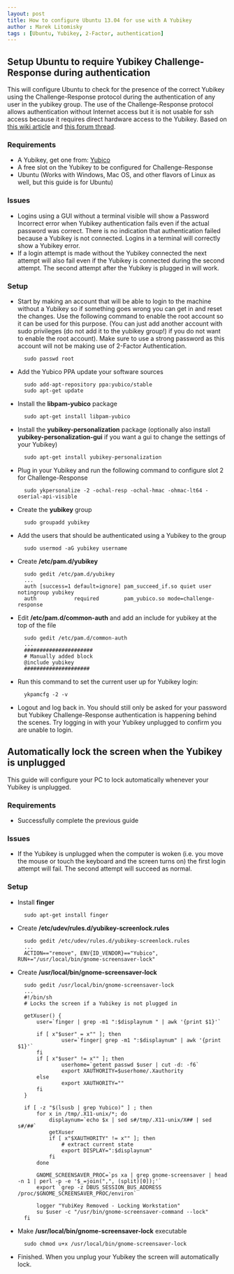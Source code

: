 ```yaml
---
layout: post
title: How to configure Ubuntu 13.04 for use with A Yubikey
author : Marek Litomisky
tags : [Ubuntu, Yubikey, 2-Factor, authentication]
---
```


Setup Ubuntu to require Yubikey Challenge-Response during authentication
------------------------------------------------------------------------

This will configure Ubuntu to check for the presence of the correct Yubikey 
using the Challenge-Response protocol during the authentication of any user in 
the yubikey group. The use of the Challenge-Response protocol allows 
authentication without Internet access but it is not usable for ssh access 
because it requires direct hardware access to the Yubikey. Based on [this wiki 
article][1] and [this forum thread][2].

### Requirements
* A Yubikey, get one from: [Yubico][3]
* A free slot on the Yubikey to be configured for Challenge-Response
* Ubuntu (Works with Windows, Mac OS, and other flavors of Linux as well, but 
  this guide is for Ubuntu)

### Issues
* Logins using a GUI without a terminal visible will show a Password Incorrect 
  error when Yubikey authentication fails even if the actual password was 
  correct. There is no indication that authentication failed because a Yubikey 
  is not connected. Logins in a terminal will correctly show a Yubikey error.
* If a login attempt is made without the Yubikey connected the next attempt will 
  also fail even if the Yubikey is connected during the second attempt. The 
  second attempt after the Yubikey is plugged in will work.

### Setup
* Start by making an account that will be able to login to the machine without a 
  Yubikey so if something goes wrong you can get in and reset the changes. Use 
  the following command to enable the root account so it can be used for this 
  purpose. (You can just add another account with sudo privileges (do not add it 
  to the yubikey group!) if you do not want to enable the root account). Make 
  sure to use a strong password as this account will not be making use of 
  2-Factor Authentication.

		sudo passwd root

* Add the Yubico PPA update your software sources

		sudo add-apt-repository ppa:yubico/stable
		sudo apt-get update

* Install the **libpam-yubico** package

		sudo apt-get install libpam-yubico

* Install the **yubikey-personalization** package (optionally also install 
  **yubikey-personalization-gui** if you want a gui to change the settings of 
  your Yubikey)

		sudo apt-get install yubikey-personalization

* Plug in your Yubikey and run the following command to configure slot 2 for Challenge-Response

		sudo ykpersonalize -2 -ochal-resp -ochal-hmac -ohmac-lt64 -oserial-api-visible

* Create the **yubikey** group

		sudo groupadd yubikey

* Add the users that should be authenticated using a Yubikey to the group

    	sudo usermod -aG yubikey username

* Create **/etc/pam.d/yubikey**

		sudo gedit /etc/pam.d/yubikey
		...
		auth [success=1 default=ignore] pam_succeed_if.so quiet user notingroup yubikey
		auth		    required	    pam_yubico.so mode=challenge-response

* Edit **/etc/pam.d/common-auth** and add an include for yubikey at the top of the file

		sudo gedit /etc/pam.d/common-auth
		...
		######################
		# Manually added block
		@include yubikey
		#####################

* Run this command to set the current user up for Yubikey login:

		ykpamcfg -2 -v

* Logout and log back in. You should still only be asked for your password but 
  Yubikey Challenge-Response authentication is happening behind the scenes. Try 
  logging in with your Yubikey unplugged to confirm you are unable to login.  


Automatically lock the screen when the Yubikey is unplugged
-----------------------------------------------------------

This guide will configure your PC to lock automatically whenever your Yubikey is 
unplugged.

### Requirements
* Successfully complete the previous guide

### Issues
* If the Yubikey is unplugged when the computer is woken (i.e. you move the 
  mouse or touch the keyboard and the screen turns on) the first login attempt 
  will fail. The second attempt will succeed as normal.

### Setup
* Install **finger**
	
		sudo apt-get install finger

* Create **/etc/udev/rules.d/yubikey-screenlock.rules**

		sudo gedit /etc/udev/rules.d/yubikey-screenlock.rules
		...
		ACTION=="remove", ENV{ID_VENDOR}=="Yubico", RUN+="/usr/local/bin/gnome-screensaver-lock"

* Create **/usr/local/bin/gnome-screensaver-lock**

		sudo gedit /usr/local/bin/gnome-screensaver-lock
		...
		#!/bin/sh
		# Locks the screen if a Yubikey is not plugged in

		getXuser() {
			user=`finger | grep -m1 ":$displaynum " | awk '{print $1}'`

			if [ x"$user" = x"" ]; then
					user=`finger| grep -m1 ":$displaynum" | awk '{print $1}'`
			fi
			if [ x"$user" != x"" ]; then
					userhome=`getent passwd $user | cut -d: -f6`
					export XAUTHORITY=$userhome/.Xauthority
			else
					export XAUTHORITY=""
			fi
		}

		if [ -z "$(lsusb | grep Yubico)" ] ; then
			for x in /tmp/.X11-unix/*; do
				displaynum=`echo $x | sed s#/tmp/.X11-unix/X## | sed s#/##`
				getXuser
				if [ x"$XAUTHORITY" != x"" ]; then
					# extract current state
					export DISPLAY=":$displaynum"
				fi
			done

			GNOME_SCREENSAVER_PROC=`ps xa | grep gnome-screensaver | head -n 1 | perl -p -e '$_=join(",", (split)[0]);'`
			export `grep -z DBUS_SESSION_BUS_ADDRESS /proc/$GNOME_SCREENSAVER_PROC/environ`

			logger "YubiKey Removed - Locking Workstation"
			su $user -c "/usr/bin/gnome-screensaver-command --lock"
		fi

* Make **/usr/local/bin/gnome-screensaver-lock** executable

		sudo chmod u+x /usr/local/bin/gnome-screensaver-lock

* Finished. When you unplug your Yubikey the screen will automatically lock.


[1]: https://vtluug.org/wiki/Yubikey#PAM_two-factor_HMAC-SHA1_authentication
[2]: http://forum.yubico.com/viewtopic.php?f=8&t=246
[3]: http://www.yubico.com/
